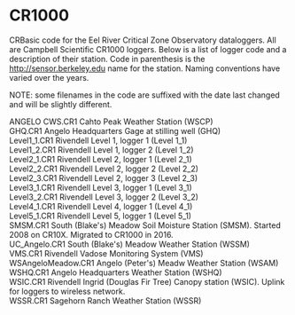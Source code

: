 # CR1000
CRBasic code for the Eel River Critical Zone Observatory dataloggers. All are Campbell Scientific CR1000 loggers. Below is a list of logger code and a description of their station. Code in parenthesis is the http://sensor.berkeley.edu name for the station. Naming conventions have varied over the years.  

NOTE: some filenames in the code are suffixed with the date last changed and will be slightly different.  

ANGELO CWS.CR1		Cahto Peak Weather Station (WSCP)  
GHQ.CR1			Angelo Headquarters Gage at stilling well (GHQ)  
Level1_1.CR1		Rivendell Level 1, logger 1 (Level 1_1)  
Level1_2.CR1		Rivendell Level 1, logger 2 (Level 1_2)  
Level2_1.CR1		Rivendell Level 2, logger 1 (Level 2_1)  
Level2_2.CR1		Rivendell Level 2, logger 2 (Level 2_2)  
Level2_3.CR1		Rivendell Level 2, logger 3 (Level 2_3)  
Level3_1.CR1		Rivendell Level 3, logger 1 (Level 3_1)  
Level3_2.CR1		Rivendell Level 3, logger 2 (Level 3_2)  
Level4_1.CR1		Rivendell Level 4, logger 1 (Level 4_1)  
Level5_1.CR1		Rivendell Level 5, logger 1 (Level 5_1)  
SMSM.CR1		South (Blake's) Meadow Soil Moisture Station (SMSM). Started 2008 on CR10X. Migrated to CR1000 in 2016.  
UC_Angelo.CR1		South (Blake's) Meadow Weather Station (WSSM)  
VMS.CR1			Rivendell Vadose Monitoring System (VMS)  
WSAngeloMeadow.CR1	Angelo (Peter's) Meadw Weather Station (WSAM)  
WSHQ.CR1		Angelo Headquarters Weather Station (WSHQ)  
WSIC.CR1		Rivendell Ingrid (Douglas Fir Tree) Canopy station (WSIC). Uplink for loggers to wireless network.  
WSSR.CR1		Sagehorn Ranch Weather Station (WSSR)  

